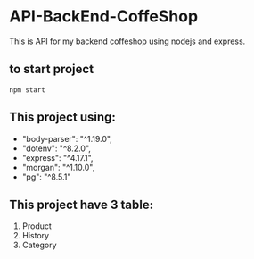 # API-BackEnd-CoffeShop

This is API for my backend coffeshop using nodejs and express.

## **to start project**
```
npm start
```

## This project using:
* "body-parser": "^1.19.0",
* "dotenv": "^8.2.0",
* "express": "^4.17.1",
* "morgan": "^1.10.0",
* "pg": "^8.5.1"

## This project have 3 table:
1. Product
2. History
3. Category
